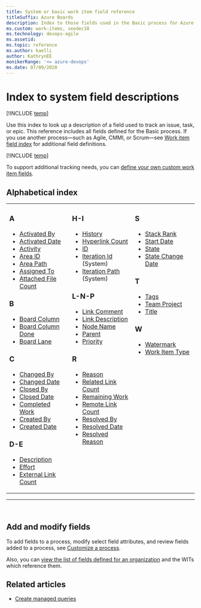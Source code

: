 ```yaml
---
title: System or basic work item field reference
titleSuffix: Azure Boards
description: Index to those fields used in the Basic process for Azure Boards
ms.custom: work-items, seodec18
ms.technology: devops-agile
ms.assetid:  
ms.topic: reference  
ms.author: kaelli
author: KathrynEE
monikerRange: '<= azure-devops'
ms.date: 07/09/2020
---
```


# Index to system field descriptions 

[!INCLUDE [temp](../../includes/version-vsts-only.md)]

Use this index to look up a description of a field used to track an issue, task, or epic. This reference includes all fields defined for the Basic process. If you use another process&mdash;such as Agile, CMMI, or Scrum&mdash;see [Work item field index](work-item-field.md) for additional field definitions.
 
[!INCLUDE [temp](../../includes/basic-process-note.md)] 

To support additional tracking needs, you can [define your own custom work item fields](../../../organizations/settings/work/customize-process.md). 

## Alphabetical index 


<table>
<tbody valign="top">
<tr>
<td width="33%"><h3>A</h3>
<ul>
<li><a href="../../queries/query-by-workflow-changes.md" data-raw-source="[Activated By](../../queries/query-by-workflow-changes.md)">Activated By</a></li>
<li><a href="../../queries/query-by-workflow-changes.md" data-raw-source="[Activated Date](../../queries/query-by-workflow-changes.md)">Activated Date</a></li>
<li><a href="../../queries/query-numeric.md" data-raw-source="[Activity](../../queries/query-numeric.md)">Activity</a></li>
<li><a href="../../queries/query-by-area-iteration-path.md" data-raw-source="[Area ID](../../queries/query-by-area-iteration-path.md)">Area ID</a> </li>
<li><a href="../../queries/query-by-area-iteration-path.md" data-raw-source="[Area Path](../../queries/query-by-area-iteration-path.md)">Area Path</a> </li>
<li><a href="../../queries/query-by-workflow-changes.md" data-raw-source="[Assigned To](../../queries/query-by-workflow-changes.md)">Assigned To</a></li>
<li><a href="../../queries/linking-attachments.md" data-raw-source="[Attached File Count](../../queries/linking-attachments.md)">Attached File Count</a></li>
</ul>
<h3>B</h3>
<ul>
<li><a href="../../queries/query-by-workflow-changes.md" data-raw-source="[Board Column](../../queries/query-by-workflow-changes.md)">Board Column</a></li>
<li><a href="../../queries/query-by-workflow-changes.md" data-raw-source="[Board Column Done](../../queries/query-by-workflow-changes.md)">Board Column Done</a></li>
<li><a href="../../queries/query-by-workflow-changes.md" data-raw-source="[Board Lane](../../queries/query-by-workflow-changes.md)">Board Lane</a></li>
</ul>
<h3>C</h3>
<ul>
<li><a href="../../queries/history-and-auditing.md" data-raw-source="[Changed By](../../queries/history-and-auditing.md)">Changed By</a> </li>
<li><a href="../../queries/history-and-auditing.md" data-raw-source="[Changed Date](../../queries/history-and-auditing.md)">Changed Date</a> </li>
<li><a href="../../queries/query-by-workflow-changes.md" data-raw-source="[Closed By](../../queries/query-by-workflow-changes.md)">Closed By</a> </li>
<li><a href="../../queries/query-by-workflow-changes.md" data-raw-source="[Closed Date](../../queries/query-by-workflow-changes.md)">Closed Date</a> </li>
<li><a href="../../queries/query-numeric.md" data-raw-source="[Completed Work](../../queries/query-numeric.md)">Completed Work</a></li>
<li><a href="../../queries/query-by-workflow-changes.md" data-raw-source="[Created By](../../queries/query-by-workflow-changes.md)">Created By</a> </li>
<li><a href="../../queries/query-by-workflow-changes.md" data-raw-source="[Created Date](../../queries/query-by-workflow-changes.md)">Created Date</a> </li>
</ul>
<h3>D-E</h3>
<ul>
<li><a href="../../queries/titles-ids-descriptions.md" data-raw-source="[Description](../../queries/titles-ids-descriptions.md)">Description</a> </li>
<li><a href="../../queries/query-numeric.md" data-raw-source="[Effort](../../queries/query-numeric.md)">Effort</a> </li>
<li><a href="../../queries/linking-attachments.md#external-link-count" data-raw-source="[External Link Count](../../queries/linking-attachments.md#external-link-count)">External Link Count</a> </li>
</ul>
</td>
<td width="33%">
<h3>H-I</h3>
<ul>
<li><a href="../../queries/history-and-auditing.md" data-raw-source="[History](../../queries/history-and-auditing.md)">History</a> </li>
<li><a href="../../queries/linking-attachments.md#hyper-link-count" data-raw-source="[Hyperlink Count](../../queries/linking-attachments.md#hyper-link-count)">Hyperlink Count</a></li>
<li><a href="../../queries/titles-ids-descriptions.md" data-raw-source="[ID](../../queries/titles-ids-descriptions.md)">ID</a> </li>
<li><a href="../../queries/query-by-area-iteration-path.md" data-raw-source="[Iteration Id](../../queries/query-by-area-iteration-path.md)">Iteration Id</a>  (System)</li>
<li><a href="../../queries/query-by-area-iteration-path.md" data-raw-source="[Iteration Path](../../queries/query-by-area-iteration-path.md)">Iteration Path</a> (System)</li>
</ul>
<h3>L-N-P</h3>
<ul>
<li><a href="../../queries/linking-attachments.md" data-raw-source="[Link Comment](../../queries/linking-attachments.md)">Link Comment</a> </li>
<li><a href="../../queries/linking-attachments.md" data-raw-source="[Link Description](../../queries/linking-attachments.md)">Link Description</a> </li>
<li><a href="../../queries/query-by-area-iteration-path.md" data-raw-source="[Node Name](../../queries/query-by-area-iteration-path.md)">Node Name</a> </li>
<li><a href="../../queries/linking-attachments.md#parent">Parent</a></li>
<li><a href="../../queries/planning-ranking-priorities.md" data-raw-source="[Priority](../../queries/planning-ranking-priorities.md)">Priority</a> </li>
</ul>
<h3>R</h3>
<ul>
<li><a href="../../queries/query-by-workflow-changes.md" data-raw-source="[Reason](../../queries/query-by-workflow-changes.md)">Reason</a> </li>
<li><a href="../../queries/linking-attachments.md" data-raw-source="[Related Link Count](../../queries/linking-attachments.md)">Related Link Count</a> </li>
<li><a href="../../queries/query-numeric.md" data-raw-source="[Remaining Work](../../queries/query-numeric.md)">Remaining Work</a> </li>
<li><a href="../../queries/linking-attachments.md#remote-link-count" data-raw-source="[Remote Link Count](../../queries/linking-attachments.md#remote-link-count)">Remote Link Count</a> </li>
<li><a href="../../queries/query-by-workflow-changes.md" data-raw-source="[Resolved By](../../queries/query-by-workflow-changes.md)">Resolved By</a></li>
<li><a href="../../queries/query-by-workflow-changes.md" data-raw-source="[Resolved Date](../../queries/query-by-workflow-changes.md)">Resolved Date</a></li>
<li><a href="../../queries/query-by-workflow-changes.md" data-raw-source="[Resolved Reason](../../queries/query-by-workflow-changes.md)">Resolved Reason</a></li>
</ul>
</td>
<td width="33%">

<h3>S</h3>
<ul>
<li><a href="../../queries/planning-ranking-priorities.md" data-raw-source="[Stack Rank](../../queries/planning-ranking-priorities.md)">Stack Rank</a></li>
<li><a href="../../queries/query-by-date-or-current-iteration.md" data-raw-source="[Start Date](../../queries/query-by-date-or-current-iteration.md)">Start Date</a></li>
<li><a href="../../queries/query-by-workflow-changes.md" data-raw-source="[State](../../queries/query-by-workflow-changes.md)">State</a></li>
<li><a href="../../queries/query-by-workflow-changes.md" data-raw-source="[State Change Date](../../queries/query-by-workflow-changes.md)">State Change Date</a></li>

</ul>
<h3>T</h3>
<ul>
<li><a href="../../queries/add-tags-to-work-items.md" data-raw-source="[Tags](../../queries/add-tags-to-work-items.md)">Tags</a></li>
<li><a href="../../queries/titles-ids-descriptions.md" data-raw-source="[Team Project](../../queries/titles-ids-descriptions.md)">Team Project</a></li>
<li><a href="../../queries/titles-ids-descriptions.md" data-raw-source="[Title](../../queries/titles-ids-descriptions.md)">Title</a></li>
</ul>
<h3>W</h3>
<ul>
<li><a href="../../queries/history-and-auditing.md" data-raw-source="[Watermark](../../queries/history-and-auditing.md)">Watermark</a></li>
<li><a href="../../queries/titles-ids-descriptions.md" data-raw-source="[Work Item Type](../../queries/titles-ids-descriptions.md)">Work Item Type</a></li> 
</ul>
</td>
</tr>
</tbody>
</table>

<hr/>
<br/>


## Add and modify fields    
To add fields to a process, modify select field attributes, and review fields added to a process, see [Customize a process](../../../organizations/settings/work/customize-process.md).  

Also, you can [view the list of fields defined for an organization](../../../organizations/settings/work/customize-process.md) and the WITs which reference them. 


## Related articles

- [Create managed queries](../../queries/example-queries.md)

